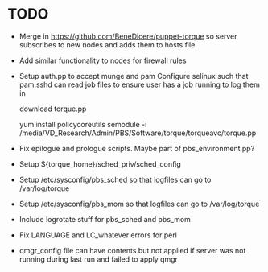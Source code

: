 # TODO

* Merge in https://github.com/BeneDicere/puppet-torque so server
  subscribes to new nodes and adds them to hosts file
* Add similar functionality to nodes for firewall rules
* Setup auth.pp to accept munge and pam
Configure selinux such that pam:sshd can read job files to ensure user has a job running to log them in

    download torque.pp

    yum install policycoreutils
    semodule -i /media/VD_Research/Admin/PBS/Software/torque/torqueavc/torque.pp

* Fix epilogue and prologue scripts. Maybe part of pbs_environment.pp?
* Setup ${torque_home}/sched_priv/sched_config
* Setup /etc/sysconfig/pbs_sched so that logfiles can go to /var/log/torque
* Setup /etc/sysconfig/pbs_mom so that logfiles can go to /var/log/torque
* Include logrotate stuff for pbs_sched and pbs_mom
* Fix LANGUAGE and LC_whatever errors for perl
* qmgr_config file can have contents but not applied if server was not running during
last run and failed to apply qmgr
